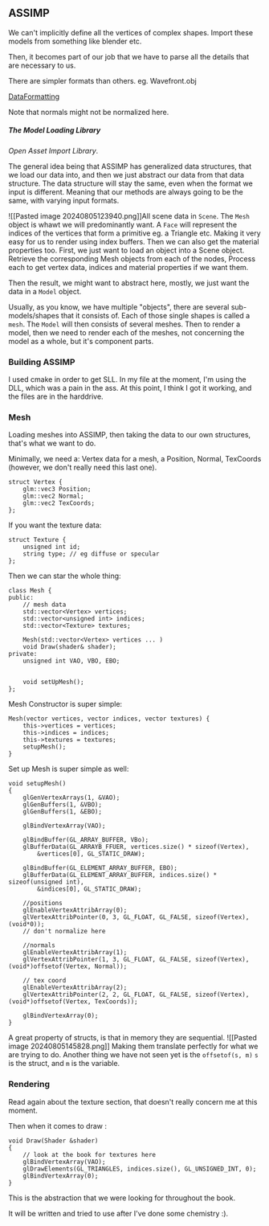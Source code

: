 ## ASSIMP
We can't implicitly define all the vertices of complex shapes. 
Import these models from something like blender etc. 

Then, it becomes part of our job that we have to parse all the details that are necessary to us. 

There are simpler formats than others. eg. Wavefront.obj 

[DataFormatting](https://en.wikipedia.org/wiki/Wavefront_.obj_file)

Note that normals might not be normalized here. 

##### The Model Loading Library
*Open Asset Import Library*. 

The general idea being that ASSIMP has generalized data structures, that we load our data into, and then we just abstract our data from that data structure. 
The data structure will stay the same, even when the format we input is different. Meaning that our methods are always going to be the same, with varying input formats. 

![[Pasted image 20240805123940.png]]All scene data in `Scene`. 
The `Mesh` object is whawt we will predominantly want. 
A `Face` will represent the indices of the vertices that form a primitive eg. a Triangle etc.
Making it very easy for us to render using index buffers. 
Then we can also get the material properties too. 
First, we just want to load an object into a Scene object. 
Retrieve the corresponding Mesh objects from each of the nodes, Process each to get vertex data, indices and material properties if we want them. 

Then the result, we might want to abstract here, mostly, we just want the data in a `Model` object. 

Usually, as you know, we have multiple "objects", there are several sub-models/shapes that it consists of. 
Each of those single shapes is called a `mesh`. 
The `Model` will then consists of several meshes. 
Then to render a model, then we need to render each of the meshes, not concerning the model as a whole, but it's component parts. 


### Building ASSIMP
I used cmake in order to get SLL. 
In my file at the moment, I'm using the DLL, which was a pain in the ass. 
At this point, I think I got it working, and the files are in the harddrive. 


### Mesh
Loading meshes into ASSIMP, then taking the data to our own structures, that's what we want to do. 

Minimally, we need a: 
Vertex data for a mesh, a Position, Normal, TexCoords (however, we don't really need this last one).
```
struct Vertex { 
	glm::vec3 Position; 
	glm::vec2 Normal;
	glm::vec2 TexCoords;
};
```


If you want the texture data: 
```
struct Texture { 
	unsigned int id;
	string type; // eg diffuse or specular 
};
```

Then we can star the whole thing: 
```
class Mesh { 
public: 
	// mesh data
	std::vector<Vertex> vertices;
	std::vector<unsigned int> indices;
	std::vector<Texture> textures;

	Mesh(std::vector<Vertex> vertices ... )
	void Draw(shader& shader);
private: 
	unsigned int VAO, VBO, EBO;


	void setUpMesh();
};
```

Mesh Constructor is super simple: 
```
Mesh(vector vertices, vector indices, vector textures) { 
	this->vertices = vertices; 
	this->indices = indices; 
	this->textures = textures;  
	setupMesh(); 
}
```

Set up Mesh is super simple as well: 

```
void setupMesh() 
{ 
	glGenVertexArrays(1, &VAO);
	glGenBuffers(1, &VBO);
	glGenBuffers(1, &EBO);

	glBindVertexArray(VAO);
	
	glBindBuffer(GL_ARRAY_BUFFER, VBo);
	glBufferData(GL_ARRAYB_FFUER, vertices.size() * sizeof(Vertex), 
		&vertices[0], GL_STATIC_DRAW);

	glBindBuffer(GL_ELEMENT_ARRAY_BUFFER, EBO);
	glBufferData(GL_ELEMENT_ARRAY_BUFFER, indices.size() * sizeof(unsigned int),
		&indices[0], GL_STATIC_DRAW); 

	//positions
	glEnableVertexAttribArray(0);
	glVertexAttribPointer(0, 3, GL_FLOAT, GL_FALSE, sizeof(Vertex), (void*0));
	// don't normalize here

	//normals
	glEnableVertexAttribArray(1);
	glVertexAttribPointer(1, 3, GL_FLOAT, GL_FALSE, sizeof(Vertex), (void*)offsetof(Vertex, Normal));

	// tex coord
	glEnableVertexAttribArray(2);
	glVertexAttribPointer(2, 2, GL_FLOAT, GL_FALSE, sizeof(Vertex), (void*)offsetof(Vertex, TexCoords));

	glBindVertexArray(0);
}
```


A great property of structs, is that in memory they are sequential. 
![[Pasted image 20240805145828.png]]
Making them translate perfectly for what we are trying to do. 
Another thing we have not seen yet is the `offsetof(s, m)` `s` is the struct, and `m` is the variable. 

### Rendering
Read again about the texture section, that doesn't really concern me at this moment. 


Then when it comes to draw : 
```
void Draw(Shader &shader)
{ 
	// look at the book for textures here
	glBindVertexArray(VAO);
	glDrawElements(GL_TRIANGLES, indices.size(), GL_UNSIGNED_INT, 0);
	glBindVertexArray(0);
}
```


This is the abstraction that we were looking for throughout the book. 

It will be written and tried to use after I've done some chemistry :). 
